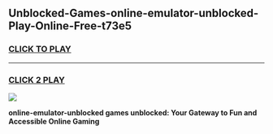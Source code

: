 
## Unblocked-Games-online-emulator-unblocked-Play-Online-Free-t73e5
<h3>
<a href="https://premium76.site?title=online-emulator-unblocked&ref=26A">CLICK TO PLAY</a></h3>
<hr>

<h3>
<a href="https://premium76.site?title=online-emulator-unblocked&ref=26A">CLICK 2 PLAY</a>
  
</h3>

<a href="https://premium76.site?title=online-emulator-unblocked&ref=26A"><img src="https://clearcache.store/games.png"></a>


**online-emulator-unblocked games unblocked: Your Gateway to Fun and Accessible Online Gaming**
